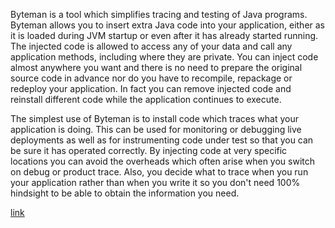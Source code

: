Byteman is a tool which simplifies tracing and testing of Java programs. Byteman allows you to insert extra Java code into your application, either as it is loaded during JVM startup or even after it has already started running. The injected code is allowed to access any of your data and call any application methods, including where they are private. You can inject code almost anywhere you want and there is no need to prepare the original source code in advance nor do you have to recompile, repackage or redeploy your application. In fact you can remove injected code and reinstall different code while the application continues to execute.

The simplest use of Byteman is to install code which traces what your application is doing. This can be used for monitoring or debugging live deployments as well as for instrumenting code under test so that you can be sure it has operated correctly. By injecting code at very specific locations you can avoid the overheads which often arise when you switch on debug or product trace. Also, you decide what to trace when you run your application rather than when you write it so you don't need 100% hindsight to be able to obtain the information you need.

[link](http://www.jboss.org/byteman/)
